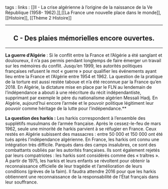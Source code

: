 tags : 
links : [[II - La crise algérienne à l’origine de la naissance de la Ve République (1958- 1962).]],[[La France une nouvelle place dans le monde]], [[Histoire]], [[Thème 2 Histoire]]

****

<h2 style="text-align: center;"> C - Des plaies mémorielles encore ouvertes. </h2>

****

**La guerre d’Algérie** : Si le conflit entre la France et l’Algérie a été sanglant et douloureux, il n’a pas permis pendant longtemps de faire émerger un travail sur les mémoires du conflit. Jusqu’en 1999, les autorités politiques françaises refusent le mot « guerre » pour qualifier les événements ayant lieu entre la France et l’Algérie entre 1954 et 1962. La question de la pratique de la torture est aussi restée taboue et n’a été reconnue par la France qu’en 2018. En Algérie, la  dictature  mise  en  place  par  le  FLN  au  lendemain  de  l’indépendance  a  abouti  à  une  réécriture  du  récit indépendantiste, supprimant par exemple le père du nationalisme algérien Messali Hadj. En Algérie, aujourd’hui encore l’armée et le pouvoir politique légitiment leur pouvoir comme héritage de la lutte pour l’indépendance.** 

**La question des harkis :**  Les harkis correspondent à l’ensemble des supplétifs musulmans de l’armée française. Après le cessez-le-feu de mars 1962, seule une minorité de harkis parvient à se réfugier en France. Ceux restés en Algérie subissent des massacres : entre 50 000 et 150 000 ont été tués après l’indépendance algérienne. En France, les harkis ont connu une intégration très difficile. Parqués dans des camps insalubres, ce sont des combattants oubliés par les autorités  françaises.  Ils  sont  également  rejetés  par  leurs  compatriotes :  les  harkis  sont  considérés  comme  des « traîtres ». À partir de 1975, les harkis et leurs enfants se révoltent pour obtenir la reconnaissance officielle de leur tragédie et l’amélioration de leurs conditions (grèves de la faim). Il faudra attendre 2016 pour que les harkis obtiennent une reconnaissance de la responsabilité de l’État français dans leur souffrance.
